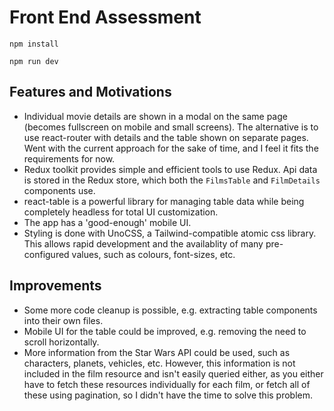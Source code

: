 # Front End Assessment

`npm install`

`npm run dev`

## Features and Motivations

- Individual movie details are shown in a modal on the same page (becomes fullscreen on mobile and small screens). The alternative is to use react-router with details and the table shown on separate pages. Went with the current approach for the sake of time, and I feel it fits the requirements for now.
- Redux toolkit provides simple and efficient tools to use Redux. Api data is stored in the Redux store, which both the `FilmsTable` and `FilmDetails` components use.
- react-table is a powerful library for managing table data while being completely headless for total UI customization.
- The app has a 'good-enough' mobile UI.
- Styling is done with UnoCSS, a Tailwind-compatible atomic css library. This allows rapid development and the availablity of many pre-configured values, such as colours, font-sizes, etc.

## Improvements

- Some more code cleanup is possible, e.g. extracting table components into their own files.
- Mobile UI for the table could be improved, e.g. removing the need to scroll horizontally.
- More information from the Star Wars API could be used, such as characters, planets, vehicles, etc. However, this information is not included in the film resource and isn't easily queried either, as you either have to fetch these resources individually for each film, or fetch all of these using pagination, so I didn't have the time to solve this problem.
